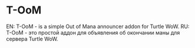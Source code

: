 # T-OoM
EN: T-OoM - is a simple Out of Mana announcer addon for Turtle WoW.
RU: T-OoM - это простой аддон для объявления об окончании маны для сервера Turtle WoW.

